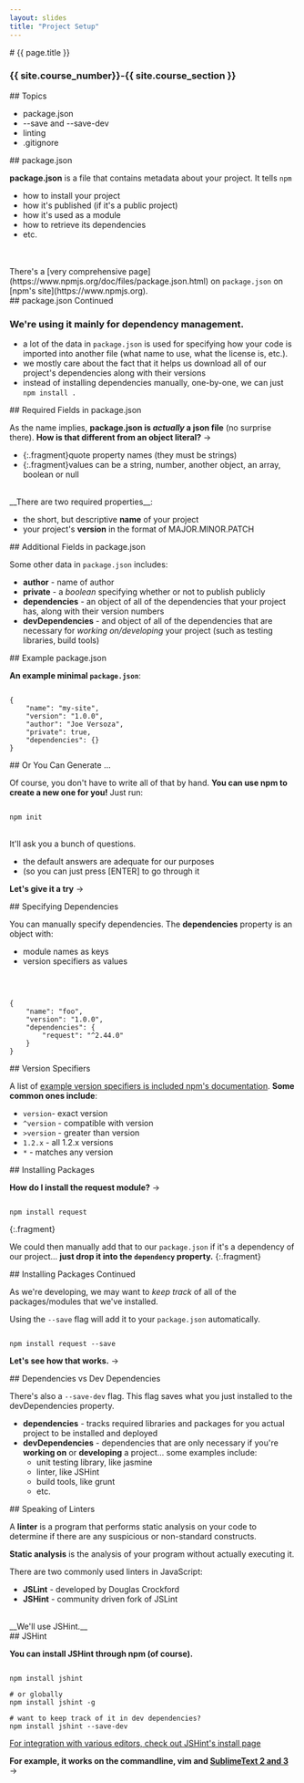 ```yaml
---
layout: slides
title: "Project Setup"
---
```

<section markdown="block" class="intro-slide">
# {{ page.title }}

### {{ site.course_number}}-{{ site.course_section }}

<p><small></small></p>
</section>
<section markdown="block">
## Topics

* package.json
* --save and --save-dev
* linting
* .gitignore
</section>

<section markdown="block">
## package.json

__package.json__ is a file that contains metadata about your project. It tells <code>npm</code> 

* how to install your project
* how it's published (if it's a public project)
* how it's used as a module
* how to retrieve its dependencies
* etc.
<br>

<br>
There's a [very comprehensive page](https://www.npmjs.org/doc/files/package.json.html) on <code>package.json</code> on [npm's site](https://www.npmjs.org).
</section>

<section markdown="block">
## package.json Continued

### We're using it mainly for dependency management.

* a lot of the data in <code>package.json</code> is used for specifying how your code is imported into another file (what name to use, what the license is, etc.).
* we mostly care about the fact that it helps us download all of our project's dependencies along with their versions
* instead of installing dependencies manually, one-by-one, we can just <code>npm install .</code>

</section>
<section markdown="block">
## Required Fields in package.json

As the name implies, __package.json is _actually_ a json file__ (no surprise there). __How is that different from an object literal?__ &rarr; 

* {:.fragment}quote property names (they must be strings)
* {:.fragment}values can be a string, number, another object, an array, boolean or null

<br>
__There are two required properties__:

* the short, but descriptive __name__ of your project
* your project's __version__ in the format of MAJOR.MINOR.PATCH
</section>

<section markdown="block">
## Additional Fields in package.json

Some other data in <code>package.json</code> includes:

* __author__ - name of author
* __private__ - a _boolean_ specifying whether or not to publish publicly
* __dependencies__ - an object of all of the dependencies that your project has, along with their version numbers
* __devDependencies__ - and object of all of the dependencies that are necessary for _working on/developing_ your project (such as testing libraries, build tools)

</section>

<section markdown="block">
## Example package.json

__An example minimal <code>package.json</code>__:

<pre><code data-trim contenteditable>
{
	"name": "my-site",
	"version": "1.0.0",
	"author": "Joe Versoza",
	"private": true,
	"dependencies": {}
}
</code></pre>
</section>

<section markdown="block">
## Or You Can Generate ...

Of course, you don't have to write all of that by hand.  __You can use npm to create a new one for you!__  Just run:

<pre><code data-trim contenteditable>
npm init
</code></pre>

<br>
It'll ask you a bunch of questions.  

* the default answers are adequate for our purposes
* (so you can just press [ENTER] to go through it

__Let's give it a try__ &rarr;
</section>

<section markdown="block">
## Specifying Dependencies

You can manually specify dependencies. The __dependencies__ property is an object with:

* module names as keys 
* version specifiers as values

<br>
<pre><code data-trim contenteditable>
{
	"name": "foo",
	"version": "1.0.0",
	"dependencies": {
		"request": "^2.44.0"
	}
}
</code></pre>
</section>
<section markdown="block">
## Version Specifiers

A list of [example version specifiers is included npm's documentation](https://www.npmjs.org/doc/files/package.json.html#dependencies). __Some common ones include__:

* <code>version</code>- exact version
* <code>^version</code> - compatible with version
* <code>>version</code> - greater than version
* <code>1.2.x</code> - all 1.2.x versions
* <code>*</code> - matches any version

<!--* -->
</section>

<section markdown="block">
## Installing Packages

__How do I install the request module?__ &rarr;

<pre><code data-trim contenteditable>
npm install request
</code></pre>
{:.fragment}

We could then manually add that to our <code>package.json</code> if it's a dependency of our project... __just drop it into the <code>dependency</code> property.__
{:.fragment}


</section>

<section markdown="block">
## Installing Packages Continued

As we're developing, we may want to _keep track_ of all of the packages/modules that we've installed.

Using the <code>--save</code> flag will add it to your <code>package.json</code> automatically.

<pre><code data-trim contenteditable>
npm install request --save
</code></pre>

__Let's see how that works.__ &rarr;
</section>

<section markdown="block">
## Dependencies vs Dev Dependencies

There's also a <code>--save-dev</code> flag. This flag saves what you just installed to the devDependencies property.

* __dependencies__ - tracks required libraries and packages for you actual project to be installed and deployed
* __devDependencies__ - dependencies that are only necessary if you're __working on__ or __developing__ a project... some examples include:
	* unit testing library, like jasmine
	* linter, like JSHint
	* build tools, like grunt
	* etc.
</section>

<section markdown="block">
##  Speaking of Linters

A __linter__ is a program that performs static analysis on your code to determine if there are any suspicious or non-standard constructs. 

__Static analysis__ is the analysis of your program without actually executing it.

There are two commonly used linters in JavaScript:

* __JSLint__ - developed by Douglas Crockford
* __JSHint__ - community driven fork of JSLint

<br>
__We'll use JSHint.__

</section>
<section markdown="block">
## JSHint

__You can install JSHint through npm (of course).__

<pre><code data-trim contenteditable>
npm install jshint

# or globally
npm install jshint -g

# want to keep track of it in dev dependencies?
npm install jshint --save-dev
</code></pre>

[For integration with various editors, check out JSHint's install page](http://www.jshint.com/install/)

__For example, it works on the commandline, vim and [SublimeText 2 and 3](http://www.jshint.com/install/)__ &rarr;
</section>
